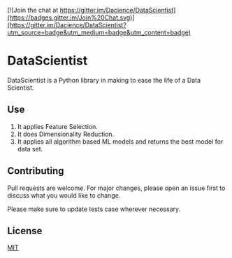 [![Join the chat at https://gitter.im/Dacience/DataScientist](https://badges.gitter.im/Join%20Chat.svg)](https://gitter.im/Dacience/DataScientist?utm_source=badge&utm_medium=badge&utm_content=badge)


# DataScientist 
DataScientist is a Python library in making to ease the life of a Data Scientist.

## Use
1. It applies Feature Selection.
2. It does Dimensionality Reduction.
3. It applies all algorithm based ML models and returns the best model for data set.

## Contributing
Pull requests are welcome. For major changes, please open an issue first to discuss what you would like to change.

Please make sure to update tests case wherever necessary.

## License
[MIT](https://choosealicense.com/licenses/mit/)

